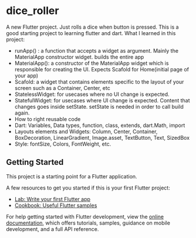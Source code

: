 # dice_roller

A new Flutter project. Just rolls a dice when button is pressed. This is a good starting project to learning flutter and dart.
What I learned in this project:
  - runApp() : a function that accepts a widget as argument. Mainly the MaterialApp constructor widget. builds the entire app
  - MaterialApp(): a constructor of the MaterialApp widget which is responsible for creating the UI. Expects Scafold for Home(initial page of your app)
  - Scafold: a widget that contains elements specific to the layout of your screen such as a Container, Center, etc
  - StatelessWidget: for usecases where no UI change is expected.
  - StatefulWidget: for usecases where UI change is expected. Content that changes goes inside setState. setState is needed in order to call build again.
  - How to right reusable code
  - Dart: Variables, Data types, function, class, extends, dart.Math, import
  - Layouts elements and Widgets: Column, Center, Container, BoxDecoration, LinearGradient, Image.asset, TextButton, Text, SizedBox
  - Style: fontSize, Colors, FontWeight, etc. 

## Getting Started

This project is a starting point for a Flutter application.

A few resources to get you started if this is your first Flutter project:

- [Lab: Write your first Flutter app](https://docs.flutter.dev/get-started/codelab)
- [Cookbook: Useful Flutter samples](https://docs.flutter.dev/cookbook)

For help getting started with Flutter development, view the
[online documentation](https://docs.flutter.dev/), which offers tutorials,
samples, guidance on mobile development, and a full API reference.
